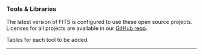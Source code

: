 ### Tools & Libraries

The latest version of FITS is configured to use these open source projects. Licenses for all projects are available in our [GitHub repo](https://github.com/harvard-lts/fits/tree/dev/Licenses).

Tables for each tool to be added.

---